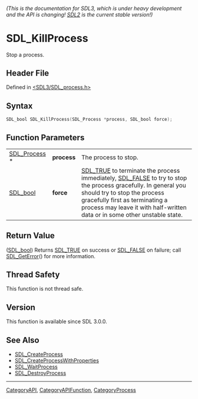 ###### (This is the documentation for SDL3, which is under heavy development and the API is changing! [SDL2](https://wiki.libsdl.org/SDL2/) is the current stable version!)
# SDL_KillProcess

Stop a process.

## Header File

Defined in [<SDL3/SDL_process.h>](https://github.com/libsdl-org/SDL/blob/main/include/SDL3/SDL_process.h)

## Syntax

```c
SDL_bool SDL_KillProcess(SDL_Process *process, SDL_bool force);
```

## Function Parameters

|                              |             |                                                                                                                                                                                                                                                                                       |
| ---------------------------- | ----------- | ------------------------------------------------------------------------------------------------------------------------------------------------------------------------------------------------------------------------------------------------------------------------------------- |
| [SDL_Process](SDL_Process) * | **process** | The process to stop.                                                                                                                                                                                                                                                                  |
| [SDL_bool](SDL_bool)         | **force**   | [SDL_TRUE](SDL_TRUE) to terminate the process immediately, [SDL_FALSE](SDL_FALSE) to try to stop the process gracefully. In general you should try to stop the process gracefully first as terminating a process may leave it with half-written data or in some other unstable state. |

## Return Value

([SDL_bool](SDL_bool)) Returns [SDL_TRUE](SDL_TRUE) on success or
[SDL_FALSE](SDL_FALSE) on failure; call [SDL_GetError](SDL_GetError)() for
more information.

## Thread Safety

This function is not thread safe.

## Version

This function is available since SDL 3.0.0.

## See Also

- [SDL_CreateProcess](SDL_CreateProcess)
- [SDL_CreateProcessWithProperties](SDL_CreateProcessWithProperties)
- [SDL_WaitProcess](SDL_WaitProcess)
- [SDL_DestroyProcess](SDL_DestroyProcess)

----
[CategoryAPI](CategoryAPI), [CategoryAPIFunction](CategoryAPIFunction), [CategoryProcess](CategoryProcess)

